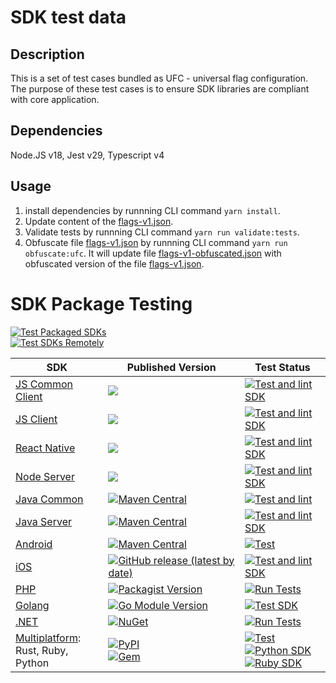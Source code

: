 # SDK test data
## Description
This is a set of test cases bundled as UFC - universal flag configuration. The purpose of these test cases is to ensure SDK libraries are compliant with core application.

## Dependencies
Node.JS v18, Jest v29, Typescript v4

## Usage
1. install dependencies by runnning CLI command `yarn install`.
2. Update content of the [flags-v1.json](ufc/flags-v1.json).
3. Validate tests by runnning CLI command `yarn run validate:tests`.
4. Obfuscate file [flags-v1.json](ufc/flags-v1.json) by runnning CLI command `yarn run obfuscate:ufc`. It will update file [flags-v1-obfuscated.json](ufc/flags-v1-obfuscated.json) with obfuscated version of the file [flags-v1.json](ufc/flags-v1.json).

# SDK Package Testing
[![Test Packaged SDKs](https://github.com/Eppo-exp/sdk-test-data/actions/workflows/test-sdk-packages.yml/badge.svg)](https://github.com/Eppo-exp/sdk-test-data/actions/workflows/test-sdk-packages.yml)  
[![Test SDKs Remotely](https://github.com/Eppo-exp/sdk-test-data/actions/workflows/test-sdks-remote.yml/badge.svg)](https://github.com/Eppo-exp/sdk-test-data/actions/workflows/test-sdks-remote.yml)

| SDK | Published Version | Test Status |
|-----|------------------|-------------|
| [JS Common Client](https://github.com/Eppo-exp/js-sdk-common) | [![](https://img.shields.io/npm/v/@eppo/js-client-sdk-common)](https://www.npmjs.com/package/@eppo/js-client-sdk-common) | [![Test and lint SDK](https://github.com/Eppo-exp/js-sdk-common/actions/workflows/lint-test-sdk.yml/badge.svg)](https://github.com/Eppo-exp/js-sdk-common/actions/workflows/lint-test-sdk.yml) |
| [JS Client](https://github.com/Eppo-exp/js-client-sdk) | [![](https://img.shields.io/npm/v/@eppo/js-client-sdk)](https://www.npmjs.com/package/@eppo/js-client-sdk) | [![Test and lint SDK](https://github.com/Eppo-exp/js-client-sdk/actions/workflows/lint-test-sdk.yml/badge.svg)](https://github.com/Eppo-exp/js-client-sdk/actions/workflows/lint-test-sdk.yml) | |
| [React Native](https://github.com/Eppo-exp/react-native-sdk) | [![](https://img.shields.io/npm/v/@eppo/react-native-sdk)](https://www.npmjs.com/package/@eppo/react-native-sdk) | [![Test and lint SDK](https://github.com/Eppo-exp/react-native-sdk/actions/workflows/ci.yml/badge.svg)](https://github.com/Eppo-exp/react-native-sdk/actions/workflows/ci.yml) | |
| [Node Server](https://github.com/Eppo-exp/node-server-sdk) | [![](https://img.shields.io/npm/v/@eppo/node-server-sdk)](https://www.npmjs.com/package/@eppo/node-server-sdk) | [![Test and lint SDK](https://github.com/Eppo-exp/node-server-sdk/actions/workflows/lint-test-sdk.yml/badge.svg)](https://github.com/Eppo-exp/node-server-sdk/actions/workflows/lint-test-sdk.yml) | |
| [Java Common](https://github.com/Eppo-exp/sdk-common-jdk) | [![Maven Central](https://maven-badges.herokuapp.com/maven-central/cloud.eppo/sdk-common-jvm/badge.svg)](https://maven-badges.herokuapp.com/maven-central/cloud.eppo/sdk-common-jvm) | [![Test and lint](https://github.com/Eppo-exp/sdk-common-jdk/actions/workflows/lint-test-sdk.yml/badge.svg)](https://github.com/Eppo-exp/sdk-common-jdk/actions/workflows/lint-test-sdk.yml) | |
| [Java Server](https://github.com/Eppo-exp/java-server-sdk) | [![Maven Central](https://maven-badges.herokuapp.com/maven-central/cloud.eppo/eppo-server-sdk/badge.svg)](https://maven-badges.herokuapp.com/maven-central/cloud.eppo/eppo-server-sdk) | [![Test and lint SDK](https://github.com/Eppo-exp/java-server-sdk/actions/workflows/lint-test-sdk.yml/badge.svg)](https://github.com/Eppo-exp/java-server-sdk/actions/workflows/lint-test-sdk.yml) | |
| [Android](https://github.com/Eppo-exp/android-sdk) | [![Maven Central](https://maven-badges.herokuapp.com/maven-central/cloud.eppo/android-sdk/badge.svg)](https://maven-badges.herokuapp.com/maven-central/cloud.eppo/android-sdk) | [![Test](https://github.com/Eppo-exp/android-sdk/actions/workflows/test.yaml/badge.svg)](https://github.com/Eppo-exp/android-sdk/actions/workflows/test.yaml) | |
| [iOS](https://github.com/Eppo-exp/eppo-ios-sdk) | [![GitHub release (latest by date)](https://img.shields.io/github/v/release/Eppo-exp/eppo-ios-sdk)](https://github.com/Eppo-exp/eppo-ios-sdk/releases) | [![Test and lint SDK](https://github.com/Eppo-exp/eppo-ios-sdk/actions/workflows/unit-tests.yml/badge.svg)](https://github.com/Eppo-exp/eppo-ios-sdk/actions/workflows/unit-tests.yml) | |
| [PHP](https://github.com/Eppo-exp/php-sdk) | [![Packagist Version](https://img.shields.io/packagist/v/eppo/php-sdk)](https://packagist.org/packages/eppo/php-sdk) | [![Run Tests](https://github.com/Eppo-exp/php-sdk/actions/workflows/run-tests.yml/badge.svg)](https://github.com/Eppo-exp/php-sdk/actions/workflows/run-tests.yml) | |
| [Golang](https://github.com/Eppo-exp/golang-sdk) | [![Go Module Version](https://img.shields.io/github/v/tag/Eppo-exp/golang-sdk?label=go%20module)](https://github.com/Eppo-exp/golang-sdk/tags) | [![Test SDK](https://github.com/Eppo-exp/golang-sdk/actions/workflows/test.yml/badge.svg)](https://github.com/Eppo-exp/golang-sdk/actions/workflows/test.yml) | |
| [.NET](https://github.com/Eppo-exp/dot-net-server-sdk) | [![NuGet](https://img.shields.io/nuget/v/Eppo.Sdk)](https://www.nuget.org/packages/Eppo.Sdk) | [![Run Tests](https://github.com/Eppo-exp/dot-net-server-sdk/actions/workflows/run-tests.yml/badge.svg)](https://github.com/Eppo-exp/dot-net-server-sdk/actions/workflows/run-tests.yml) | |
| [Multiplatform](https://github.com/Eppo-exp/eppo-multiplatform):<br> Rust, Ruby, Python | [![PyPI](https://img.shields.io/pypi/v/eppo-server-sdk)](https://pypi.org/project/eppo-server-sdk)<br>[![Gem](https://img.shields.io/gem/v/eppo-server-sdk)](https://rubygems.org/gems/eppo-server-sdk) | [![Test](https://github.com/Eppo-exp/eppo-multiplatform/actions/workflows/ci.yml/badge.svg)](https://github.com/Eppo-exp/eppo-multiplatform/actions/workflows/ci.yml) <br> [![Python SDK](https://github.com/Eppo-exp/eppo-multiplatform/actions/workflows/python.yml/badge.svg)](https://github.com/Eppo-exp/eppo-multiplatform/actions/workflows/python.yml)<br>[![Ruby SDK](https://github.com/Eppo-exp/eppo-multiplatform/actions/workflows/ruby.yml/badge.svg)](https://github.com/Eppo-exp/eppo-multiplatform/actions/workflows/ruby.yml) |


